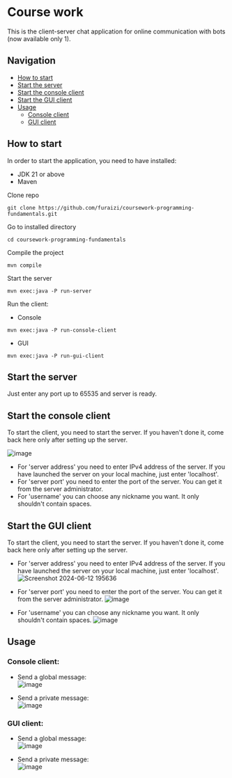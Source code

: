 # Course work

This is the client-server chat application for online communication with bots (now available only 1).

## Navigation
* [How to start](https://github.com/furaizi/coursework-programming-fundamentals#how-to-start)  
* [Start the server](https://github.com/furaizi/coursework-programming-fundamentals#start-the-server)  
* [Start the console client](https://github.com/furaizi/coursework-programming-fundamentals#start-the-console-client)  
* [Start the GUI client](https://github.com/furaizi/coursework-programming-fundamentals#start-the-gui-client)  
* [Usage](https://github.com/furaizi/coursework-programming-fundamentals#usage)  
  * [Console client](https://github.com/furaizi/coursework-programming-fundamentals#console-client)  
  * [GUI client](https://github.com/furaizi/coursework-programming-fundamentals#gui-client)  

## How to start

In order to start the application, you need to have installed:
* JDK 21 or above
* Maven
  
  
Clone repo

```
git clone https://github.com/furaizi/coursework-programming-fundamentals.git
```
 
Go to installed directory
```
cd coursework-programming-fundamentals
```

Compile the project
```
mvn compile
```

Start the server
```
mvn exec:java -P run-server
```

Run the client:
* Console
```
mvn exec:java -P run-console-client
```
* GUI
```
mvn exec:java -P run-gui-client
```


## Start the server

Just enter any port up to 65535 and server is ready.

## Start the console client

To start the client, you need to start the server. If you haven't done it, come back here only after setting up the server.

![image](https://github.com/furaizi/coursework-programming-fundamentals/assets/107194668/dd5ffe91-cdbf-4d43-8a0e-ae3f689e3014)

* For 'server address' you need to enter IPv4 address of the server. If you have launched the server on your local machine, just enter 'localhost'.  
* For 'server port' you need to enter the port of the server. You can get it from the server administrator.  
* For 'username' you can choose any nickname you want. It only shouldn't contain spaces. 

## Start the GUI client

To start the client, you need to start the server. If you haven't done it, come back here only after setting up the server.  

* For 'server address' you need to enter IPv4 address of the server. If you have launched the server on your local machine, just enter 'localhost'.  
![Screenshot 2024-06-12 195636](https://github.com/furaizi/coursework-programming-fundamentals/assets/107194668/4b290884-9bb8-4b4c-b5cf-4c2123ed7f73)
  
* For 'server port' you need to enter the port of the server. You can get it from the server administrator.
![image](https://github.com/furaizi/coursework-programming-fundamentals/assets/107194668/2efa5cb4-65ee-44f4-bcf5-ca105a5d42f7)
  
* For 'username' you can choose any nickname you want. It only shouldn't contain spaces.
![image](https://github.com/furaizi/coursework-programming-fundamentals/assets/107194668/4f0bef0b-bc54-4dac-a1a4-b60dca250c0b)  




## Usage
### Console client:

* Send a global message:  
![image](https://github.com/furaizi/coursework-programming-fundamentals/assets/107194668/8da52292-425d-444d-9d2a-3a2d139f1021)

* Send a private message:  
![image](https://github.com/furaizi/coursework-programming-fundamentals/assets/107194668/bb9d1964-fbcf-4639-acad-01b094762b75)  


### GUI client:

* Send a global message:  
![image](https://github.com/furaizi/coursework-programming-fundamentals/assets/107194668/eb7db6e8-c224-4b37-9398-851fe2161a68)

* Send a private message:  
![image](https://github.com/furaizi/coursework-programming-fundamentals/assets/107194668/e9bb337f-fabb-4068-8299-b21cfbe5ed7e)

